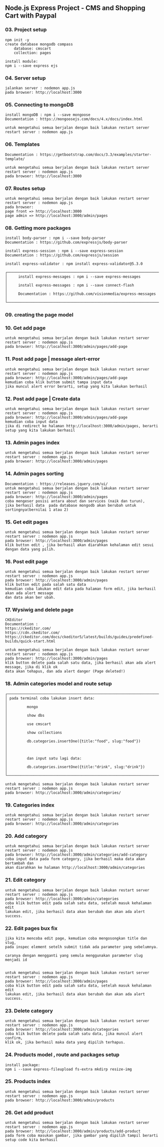 ## Node.js Express Project - CMS and Shopping Cart with Paypal
### 03. Project setup 
    npm init -y
    create database mongodb compass
        database: cmscart
        collection: pages

    install module:
    npm i --save express ejs
    
### 04. Server setup
    
    jalankan server : nodemon app.js
    pada browser: http://localhost:3000


### 05. Connecting to mongoDB

    install mongoDB : npm i --save mongoose
    Documentation : https://mongoosejs.com/docs/4.x/docs/index.html  

    untuk mengetahui semua berjalan dengan baik lakukan restart server
    restart server : nodemon app.js

### 06. Templates

    Documentation : https://getbootstrap.com/docs/3.3/examples/starter-template/

    untuk mengetahui semua berjalan dengan baik lakukan restart server
    restart server : nodemon app.js
    pada browser: http://localhost:3000

### 07. Routes setup

    untuk mengetahui semua berjalan dengan baik lakukan restart server
    restart server : nodemon app.js
    pada browser: 
    page front => http://localhost:3000
    page admin => http://localhost:3000/admin/pages

### 08. Getting more packages

    install body-parser : npm i --save body-parser
    Documentation : https://github.com/expressjs/body-parser

    install express-session : npm i --save express-session
    Documentation : https://github.com/expressjs/session

    install express-validator : npm install express-validator@5.3.0

    ┌──────────────────────────────────────────────────────────────────────────────┐
    │     install express-messages : npm i --save express-messages                 │
    │     install express-messages : npm i --save connect-flash                    │
    │     Documentation : https://github.com/visionmedia/express-messages          │
    └──────────────────────────────────────────────────────────────────────────────┘

### 09. creating the page model

### 10. Get add page

    untuk mengetahui semua berjalan dengan baik lakukan restart server
    restart server : nodemon app.js
    pada browser: http://localhost:3000/admin/pages/add-page

### 11. Post add page | message alert-error

    untuk mengetahui semua berjalan dengan baik lakukan restart server
    restart server : nodemon app.js
    pada browser: http://localhost:3000/admin/pages/add-page
    kemudian coba klik buttom submit tampa input data
    jika muncul alert error berarti, setup yang kita lakukan berhasil

### 12. Post add page | Create data

    untuk mengetahui semua berjalan dengan baik lakukan restart server
    restart server : nodemon app.js
    pada browser: http://localhost:3000/admin/pages/add-page
    kemudian coba input data 
    jika di redirect ke halaman http://localhost:3000/admin/pages, berarti setup yang kita lakukan berhasil

### 13. Admin pages index
    
    untuk mengetahui semua berjalan dengan baik lakukan restart server
    restart server : nodemon app.js
    pada browser: http://localhost:3000/admin/pages

### 14. Admin pages sorting

    Documentation : https://releases.jquery.com/ui/
    untuk mengetahui semua berjalan dengan baik lakukan restart server
    restart server : nodemon app.js
    pada browser: http://localhost:3000/admin/pages
    coba mengeser posisi antara about dan services (naik dan turun), 
    jika berhasil data  pada database mongodb akan berubah untuk sortingnya(bernilai 1 atau 2)

### 15. Get edit pages 
    
    untuk mengetahui semua berjalan dengan baik lakukan restart server
    restart server : nodemon app.js
    pada browser: http://localhost:3000/admin/pages
    klik button edit , jika berhasil akan diarahkan kehalaman edit sesui dengan data yang pilih.

### 16. Post edit page 
    untuk mengetahui semua berjalan dengan baik lakukan restart server
    restart server : nodemon app.js
    pada browser: http://localhost:3000/admin/pages
    klik button edit pada salah satu data
    kemudian coba lakukan edit data pada halaman form edit, jika berhasil akan ada alert message
    dan data akan ber ubah.

### 17. Wysiwig and delete page 

    CKEditor 
    Documentation : 
    https://ckeditor.com/
    https://cdn.ckeditor.com/
    https://ckeditor.com/docs/ckeditor5/latest/builds/guides/predefined-builds/quick-start.html
    
    untuk mengetahui semua berjalan dengan baik lakukan restart server
    restart server : nodemon app.js
    pada browser: http://localhost:3000/admin/pages
    klik button delete pada salah satu data, jika berhasil akan ada alert message, jika di klik ok
    data akan tehapus, dan ada alert danger (Page deleted!)

### 18. Admin categories model and route setup
    
    ┌──────────────────────────────────────────────────────────────────────────────┐
    │ pada terminal coba lakukan insert data:                                      │
    │         mongo                                                                │
    │         show dbs                                                             │
    │         use cmscart                                                          │
    │         show collections                                                     │
    │         db.categories.insertOne({title:"food", slug:"food"})                 │
    │                                                                              │
    │         dan input satu lagi data:                                            │
    │         db.categories.insertOne({title:"drink", slug:"drink"})               │
    └──────────────────────────────────────────────────────────────────────────────┘ 

    untuk mengetahui semua berjalan dengan baik lakukan restart server
    restart server : nodemon app.js
    pada browser: http://localhost:3000/admin/categories/

### 19. Categories index

    untuk mengetahui semua berjalan dengan baik lakukan restart server
    restart server : nodemon app.js
    pada browser: http://localhost:3000/admin/categories

### 20. Add category
    
    untuk mengetahui semua berjalan dengan baik lakukan restart server
    restart server : nodemon app.js
    pada browser: http://localhost:3000/admin/categories/add-category
    coba input data pada form category, jika berhasil maka data akan bertambah dan 
    akan diarahkan ke halaman http://localhost:3000/admin/categories

### 21. Edit category
    
    untuk mengetahui semua berjalan dengan baik lakukan restart server
    restart server : nodemon app.js
    pada browser: http://localhost:3000/admin/categories
    coba klik button edit pada salah satu data, setelah masuk kehalaman edit
    lakukan edit, jika berhasil data akan berubah dan akan ada alert success.

### 22. Edit pages bux fix

    jika kita mencoba edit page, kemudian coba mengosongkan title dan slug,
    pada inspec element setelh submit tidak ada parameter yang sebelumnya.

    caranya dengan mengganti yang semula menggunakan parameter slug menjadi id


    untuk mengetahui semua berjalan dengan baik lakukan restart server
    restart server : nodemon app.js
    pada browser: http://localhost:3000/admin/pages
    coba klik button edit pada salah satu data, setelah masuk kehalaman edit
    lakukan edit, jika berhasil data akan berubah dan akan ada alert success.

### 23. Delete category
    
    untuk mengetahui semua berjalan dengan baik lakukan restart server
    restart server : nodemon app.js
    pada browser: http://localhost:3000/admin/categories
    coba klik button delete pada salah satu data, jika muncul alert confirm,
    klik ok, jika berhasil maka data yang dipilih terhapus.

### 24. Products model , route and packages setup

    install package:
    npm i --save express-fileupload fs-extra mkdirp resize-img
    
### 25. Products index

    untuk mengetahui semua berjalan dengan baik lakukan restart server
    restart server : nodemon app.js
    pada browser: http://localhost:3000/admin/products

### 26. Get add product
    
    untuk mengetahui semua berjalan dengan baik lakukan restart server
    restart server : nodemon app.js
    pada browser: http://localhost:3000/admin/products/add-product
    pada form coba masukan gambar, jika gambar yang dipilih tampil berarti setup code kita berhasil